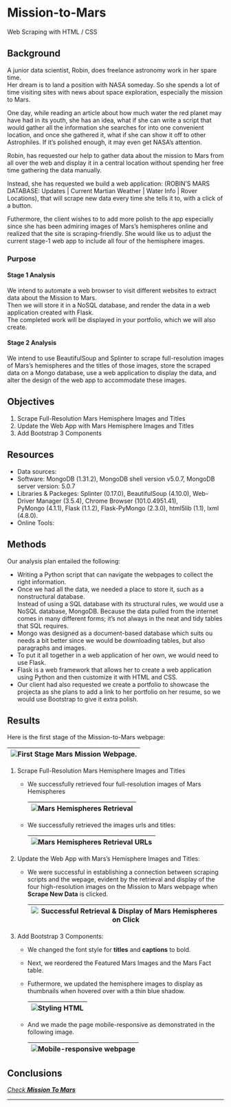 # Mission-to-Mars
Web Scraping with HTML / CSS

## Background

A junior data scientist, Robin, does freelance astronomy work in her spare time. <br>
Her dream is to land a position with NASA someday. So she spends a lot of time visiting sites with news about space exploration, especially the mission to Mars. <br>

One day, while reading an article about how much water the red planet may have had in its youth, she has an idea, 
what if she can write a script that would gather all the information she searches for into one convenient location, and once she gathered it, what if she can show it off to other Astrophiles. If it’s polished enough, it may even get NASA’s attention. <br>

Robin, has requested our help to gather data about the mission to Mars from all over the web and display it in a central location without spending her free time gathering the data manually. <br>

Instead, she has requested we build a web application: (ROBIN’S MARS DATABASE: Updates | Current Martian Weather | Water Info | Rover Locations), that will scrape new data every time she tells it to, with a click of a button. 

Futhermore, the client wishes to to add more polish to the app especially since she has been admiring images of Mars’s hemispheres online and realized that the site is scraping-friendly. She would like us to adjust the current stage-1 web app to include all four of the hemisphere images. 


### Purpose
#### Stage 1 Analysis 
We intend to automate a web browser to visit different websites to extract data about the Mission to Mars. <br>
Then we will store it in a NoSQL database, and render the data in a web application created with Flask. <br>
The completed work will be displayed in your portfolio, which we will also create. <br>

#### Stage 2 Analysis 
We intend to use BeautifulSoup and Splinter to scrape full-resolution images of Mars’s hemispheres and the titles of those images, store the scraped data on a Mongo database, use a web application to display the data, and alter the design of the web app to accommodate these images.

## Objectives
1. Scrape Full-Resolution Mars Hemisphere Images and Titles
2. Update the Web App with Mars Hemisphere Images and Titles
3. Add Bootstrap 3 Components

## Resources
- Data sources:
- Software: MongoDB (1.31.2), MongoDB shell version v5.0.7, MongoDB server version: 5.0.7
- Libraries & Packeges: Splinter (0.17.0), BeautifulSoup (4.10.0), Web-Driver Manager (3.5.4), Chrome Browser (101.0.4951.41), <br>
PyMongo (4.1.1), Flask (1.1.2), Flask-PyMongo (2.3.0), html5lib (1.1), lxml (4.8.0). <br>
- Online Tools:


## Methods
Our analysis plan entailed the following: 
- Writing a Python script that can navigate the webpages to collect the right information.
- Once we had all the data, we needed a place to store it, such as a nonstructural database. <br>
Instead of using a SQL database with its structural rules, we would use a NoSQL database, MongoDB. Because the data pulled from the internet comes in many different forms; it’s not always in the neat and tidy tables that SQL requires. <br>
- Mongo was designed as a document-based database which suits ou needs a bit better since we would be downloading tables, but also paragraphs and images.<br>
- To put it all together in a web application of her own, we would need to use Flask. <br>
- Flask is a web framework that allows her to create a web application using Python and then customize it with HTML and CSS. <br>
- Our client had also requested we create a portfolio to showcase the projecta as she plans to add a link to her portfolio on her resume, so we would use Bootstrap to give it extra polish.<br>

## Results

Here is the first stage of the Mission-to-Mars webpage: <br>

  |![First Stage Mars Mission Webpage.](./Images/scraping_app_output.png)|
  |-|

1. Scrape Full-Resolution Mars Hemisphere Images and Titles <br>
   - We successfully retrieved four full-resolution images of Mars Hemispheres <br>
    
      |![Mars Hemispheres Retrieval](./Images/hemishpheres_4_full_res.png)|
      |-|
    
    - We successfully retrieved the images urls and titles:  <br>
    
      |![Mars Hemispheres Retrieval URLs](./Images/hemishpheres_4_full_res_urls_live.png)|
      |-|

2. Update the Web App with Mars’s Hemisphere Images and Titles: <br>

    - We were successful in establishing a connection between scraping scripts and the wepage, evident by the retrieval and display of the four high-resolution images on the Mission to Mars webpage when **Scrape New Data** is clicked. <br>
    
    
      |![Successful Retrieval & Display of Mars Hemispheres on Click](./Images/successful_scraping_display_hemispheres.png)|
      |-|
    
3. Add Bootstrap 3 Components:

    - We changed the font style for **titles** and **captions** to bold.
    - Next, we reordered the Featured Mars Images and the Mars Fact table.
    - Futhermore, we updated the hemisphere images to display as thumbnails when hovered over with a thin blue shadow.  <br>
    
      |![Styling HTML](./Images/styled_bold_thumbnails_col8.png)|
      |-|
    
    - And we made the page mobile-responsive as demonstrated in the following image. <br>
    
      |![Mobile-responsive webpage](./Images/mobile_responsive.png)|
      |-|
    

## Conclusions

[*Check **Mission To Mars***](https://github.com/Magzzie/Mission-to-Mars/blob/main/index.html)


--- 

